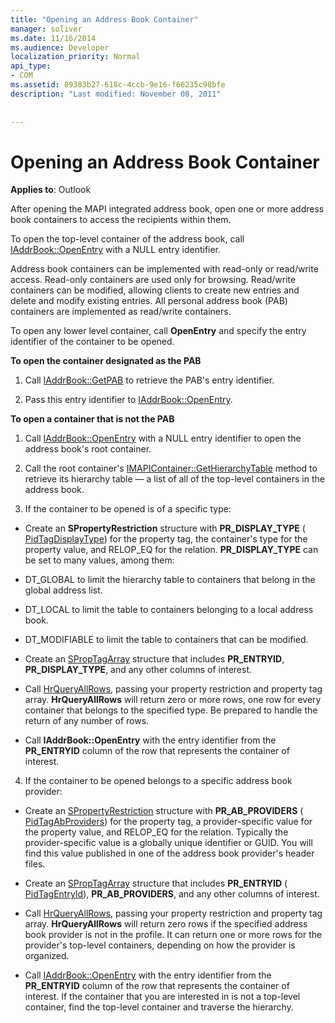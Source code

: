 ```yaml
---
title: "Opening an Address Book Container"
manager: soliver
ms.date: 11/16/2014
ms.audience: Developer
localization_priority: Normal
api_type:
- COM
ms.assetid: 89383b27-618c-4ccb-9e16-f66235c98bfe
description: "Last modified: November 08, 2011"
 
 
---
```


# Opening an Address Book Container

 
  
**Applies to**: Outlook 
  
After opening the MAPI integrated address book, open one or more address book containers to access the recipients within them.
  
To open the top-level container of the address book, call [IAddrBook::OpenEntry](iaddrbook-openentry.md) with a NULL entry identifier. 
  
Address book containers can be implemented with read-only or read/write access. Read-only containers are used only for browsing. Read/write containers can be modified, allowing clients to create new entries and delete and modify existing entries. All personal address book (PAB) containers are implemented as read/write containers. 
  
To open any lower level container, call **OpenEntry** and specify the entry identifier of the container to be opened. 
  
 **To open the container designated as the PAB**
  
1. Call [IAddrBook::GetPAB](iaddrbook-getpab.md) to retrieve the PAB's entry identifier. 
    
2. Pass this entry identifier to [IAddrBook::OpenEntry](iaddrbook-openentry.md).
    
 **To open a container that is not the PAB**
  
1. Call [IAddrBook::OpenEntry](iaddrbook-openentry.md) with a NULL entry identifier to open the address book's root container. 
    
2. Call the root container's [IMAPIContainer::GetHierarchyTable](imapicontainer-gethierarchytable.md) method to retrieve its hierarchy table — a list of all of the top-level containers in the address book. 
    
3. If the container to be opened is of a specific type:
    
  - Create an **SPropertyRestriction** structure with **PR_DISPLAY_TYPE** ( [PidTagDisplayType](pidtagdisplaytype-canonical-property.md)) for the property tag, the container's type for the property value, and RELOP_EQ for the relation. **PR_DISPLAY_TYPE** can be set to many values, among them: 
    
  - DT_GLOBAL to limit the hierarchy table to containers that belong in the global address list.
    
  - DT_LOCAL to limit the table to containers belonging to a local address book.
    
  - DT_MODIFIABLE to limit the table to containers that can be modified.
    
  - Create an [SPropTagArray](sproptagarray.md) structure that includes **PR_ENTRYID**, **PR_DISPLAY_TYPE**, and any other columns of interest. 
    
  - Call [HrQueryAllRows](hrqueryallrows.md), passing your property restriction and property tag array. **HrQueryAllRows** will return zero or more rows, one row for every container that belongs to the specified type. Be prepared to handle the return of any number of rows. 
    
  - Call **IAddrBook::OpenEntry** with the entry identifier from the **PR_ENTRYID** column of the row that represents the container of interest. 
    
4. If the container to be opened belongs to a specific address book provider:
    
  - Create an [SPropertyRestriction](spropertyrestriction.md) structure with **PR_AB_PROVIDERS** ( [PidTagAbProviders](pidtagabproviders-canonical-property.md)) for the property tag, a provider-specific value for the property value, and RELOP_EQ for the relation. Typically the provider-specific value is a globally unique identifier or GUID. You will find this value published in one of the address book provider's header files. 
    
  - Create an [SPropTagArray](sproptagarray.md) structure that includes **PR_ENTRYID** ( [PidTagEntryId](pidtagentryid-canonical-property.md)), **PR_AB_PROVIDERS**, and any other columns of interest. 
    
  - Call [HrQueryAllRows](hrqueryallrows.md), passing your property restriction and property tag array. **HrQueryAllRows** will return zero rows if the specified address book provider is not in the profile. It can return one or more rows for the provider's top-level containers, depending on how the provider is organized. 
    
  - Call [IAddrBook::OpenEntry](iaddrbook-openentry.md) with the entry identifier from the **PR_ENTRYID** column of the row that represents the container of interest. If the container that you are interested in is not a top-level container, find the top-level container and traverse the hierarchy. 
    

